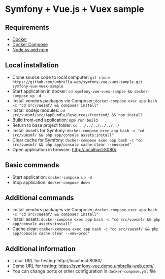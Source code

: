 # Symfony + Vue.js + Vuex sample

## Requirements

* [Docker](https://www.docker.com/)
* [Docker Compose](https://docs.docker.com/compose/install/)
* [Node.ss and npm](https://nodejs.org/en/)

## Local installation

* Clone source code to local computer: `git clone https://github.com/umbrella-web/symfony-vue-vuex-sample.git symfony-vue-vuex-sample`
* Start application in docker: `cd symfony-vue-vuex-sample && docker-compose up -d`
* Install vendors packages vie Composer: `docker-compose exec app bash -c "cd src/vuesmf/ && composer install"`
* Install nodejs modules: `cd src/vuesmf/src/AppBundle/Resources/frontend/ && npm install`
* Build front-end application: `npm run build`
* Return to base project folder: `cd ../../../../../../`
* Install assets for Symfony: `docker-compose exec app bash -c "cd src/vuesmf/ && php app/console assets:install"`
* Clear cache for Symfony: `docker-compose exec app bash -c "cd src/vuesmf/ && php app/console cache:clear --env=prod"`
* Open application in browser: [http://localhost:8080/](http://localhost:8080/)

## Basic commands

* Start application: `docker-compose up -d`
* Stop application: `docker-compose down`

## Additional commands

* Install vendors packages vie Composer: `docker-compose exec app bash -c "cd src/vuesmf/ && composer install"`
* Install assets: `docker-compose exec app bash -c "cd src/vuesmf/ && php app/console assets:install"`
* Cache clear: `docker-compose exec app bash -c "cd src/vuesmf/ && php app/console cache:clear --env=prod"`

## Additional information

* Local URL for testing: http://localhost:8080/
* Demo URL for testing: https://symfony-vue.demo.umbrella-web.com/
* You can change ports or other configuration in `docker-compose.yml` file